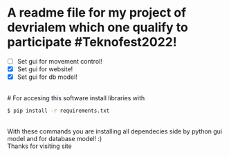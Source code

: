 # A readme file for my project of devrialem which one qualify to participate #Teknofest2022!
*  [ ] Set gui for movement control!<br>
*  [X] Set gui for website!<br>
*  [X] Set gui for db model!<br>
<br>
# For accesing this software install libraries with

```bash
$ pip install -r requirements.txt
```
<br>
With these commands you are installing all dependecies side by python gui model and for database model! :)<br>
Thanks for visiting site
